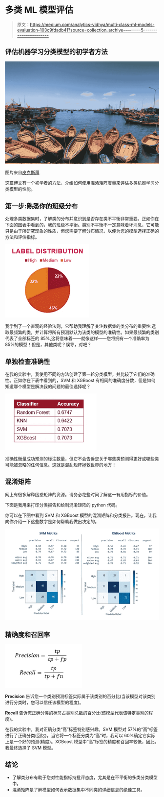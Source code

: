 # 多类 ML 模型评估

> 原文：<https://medium.com/analytics-vidhya/multi-class-ml-models-evaluation-103c9fdadb41?source=collection_archive---------5----------------------->

## 评估机器学习分类模型的初学者方法

![](img/ef261df94f9ce44364fe38ae9e4520b7.png)

图片来自[皮克斯拜](https://pixabay.com/?utm_source=link-attribution&utm_medium=referral&utm_campaign=image&utm_content=2996301)

这篇博文有一个初学者的方法，介绍如何使用混淆矩阵度量来评估多类机器学习分类模型的性能。

## **第一步:熟悉你的班级分布**

处理多类数据集时，了解类的分布并意识到是否存在类不平衡非常重要。正如你在下面的图表中看到的，我的班级不平衡。类别不平衡不一定意味着坏消息，它可能只是由于所研究现象的性质，但您需要了解分布情况，以便为您的模型选择正确的方法和评估指标。

![](img/c81f464d74b7232d3b646a5089267e1c.png)

我学到了一个直观的经验法则，它帮助我理解了关注数据集的类分布的重要性:选取最频繁的类，并计算将所有预测默认为该类的模型的准确性。如果最频繁的类别代表了全部标签的 85%,这将意味着——就像这样——您将拥有一个准确率为 85%的模型！但是，其他类呢？误导，对吧？

## 单独检查准确性

在我的实验中，我使用不同的方法创建了第一轮分类模型，并比较了它们的准确性。正如你在下表中看到的，SVM 和 XGBoost 有相同的准确度分数，但是如何知道哪个模型是解决我的问题的最佳选择呢？

![](img/0c83bd11e95e8dcb9aa48e709d435d20.png)

准确性衡量成功预测的标注数量，但它不会告诉您关于哪些类预测得更好或哪些类可能被忽略的任何信息。这就是混乱矩阵拯救世界的地方！

## 混淆矩阵

网上有很多解释困惑矩阵的资源。请务必花些时间了解这一有用指标的价值。

下面是我用来打印分类报告和绘制混淆矩阵的 python 代码。

你可以在下图中看到 SVM 和 XGBoost 模型的混淆矩阵和分类报告。现在，让我向你介绍一下这些数字是如何帮助我做出决定的。

![](img/01653234c9659de592a46d908dc43b52.png)

## 精确度和召回率

![](img/c5422f7d279c97f16a789295eda22376.png)

**Precision** 告诉您一个类别预测标签实际属于该类别的百分比(当该模型对该类别进行分类时，您可以信任该模型的程度)。

**Recall** 告诉您正确分类的标签占类别总数的百分比(该模型代表该特定类别的程度)。

在我的实验中，我对正确分类“高”标签特别感兴趣。SVM 模型对 57%的“高”标签进行了正确分类(回忆)，当它将一个标签分类为“高”时，我可以 60%确定它实际上是一个好的预测(精度)。XGBoost 模型中“高”标签的精度和召回率较低，因此，我最终选择了 SVM 模型。

## 结论

*   了解类分布有助于您对性能指标持批评态度，尤其是在不平衡的多类分类模型中。
*   混淆矩阵是了解模型如何表示数据集中不同类的详细信息的绝佳工具。